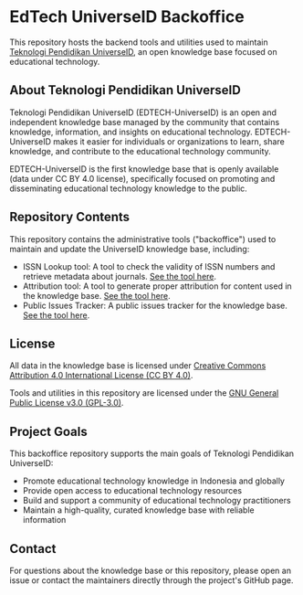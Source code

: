 # EdTech UniverseID Backoffice

This repository hosts the backend tools and utilities used to maintain [Teknologi Pendidikan UniverseID](https://teknologipendidikan.id), an open knowledge base focused on educational technology.

## About Teknologi Pendidikan UniverseID

Teknologi Pendidikan UniverseID (EDTECH-UniverseID) is an open and independent knowledge base managed by the community that contains knowledge, information, and insights on educational technology. EDTECH-UniverseID makes it easier for individuals or organizations to learn, share knowledge, and contribute to the educational technology community.

EDTECH-UniverseID is the first knowledge base that is openly available (data under CC BY 4.0 license), specifically focused on promoting and disseminating educational technology knowledge to the public.

## Repository Contents

This repository contains the administrative tools ("backoffice") used to maintain and update the UniverseID knowledge base, including:

- ISSN Lookup tool: A tool to check the validity of ISSN numbers and retrieve metadata about journals. [See the tool here](/tools/journal/lookup-issn.html).
- Attribution tool: A tool to generate proper attribution for content used in the knowledge base. [See the tool here](/tools/publications/attributions.html).
- Public Issues Tracker: A public issues tracker for the knowledge base. [See the tool here](/tools/github/issues-tracker.html).


## License

All data in the knowledge base is licensed under [Creative Commons Attribution 4.0 International License (CC BY 4.0)](https://creativecommons.org/licenses/by/4.0/).

Tools and utilities in this repository are licensed under the [GNU General Public License v3.0 (GPL-3.0)](/LICENSE).

## Project Goals

This backoffice repository supports the main goals of Teknologi Pendidikan UniverseID:
- Promote educational technology knowledge in Indonesia and globally
- Provide open access to educational technology resources
- Build and support a community of educational technology practitioners
- Maintain a high-quality, curated knowledge base with reliable information

## Contact

For questions about the knowledge base or this repository, please open an issue or contact the maintainers directly through the project's GitHub page.

